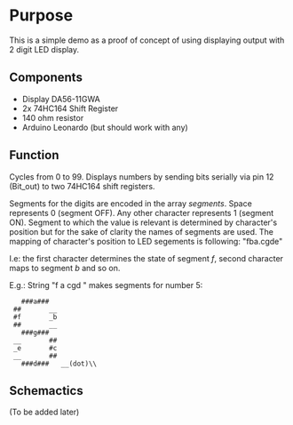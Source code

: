 Purpose
=======
This is a simple demo as a proof of concept of using displaying output
with 2 digit LED display.

Components
----------
* Display DA56-11GWA
* 2x 74HC164 Shift Register
* 140 ohm resistor
* Arduino Leonardo (but should work with any)

Function
--------
Cycles from 0 to 99.
Displays numbers by sending bits serially via pin 12 (Bit_out)
to two 74HC164 shift registers.

Segments for the digits are encoded in the array _segments_.
Space represents 0 (segment OFF).
Any other character represents 1 (segment ON).
Segment to which the value is relevant is determined by character's position
but for the sake of clarity the names of segments are used.
The mapping of character's position to LED segements is following: "fba.cgde"

I.e: the first character determines the state of segment _f_,
second character maps to segment _b_ and so on.

E.g.:
String "f a cgd " makes segments for number 5:
```
   ###a###
 ##       __
 #f       _b
 ##       __
   ###g###
 __       ##
 _e       #c
 __       ##
   ###d###   __(dot)\\
```

Schemactics
-----------
(To be added later)
